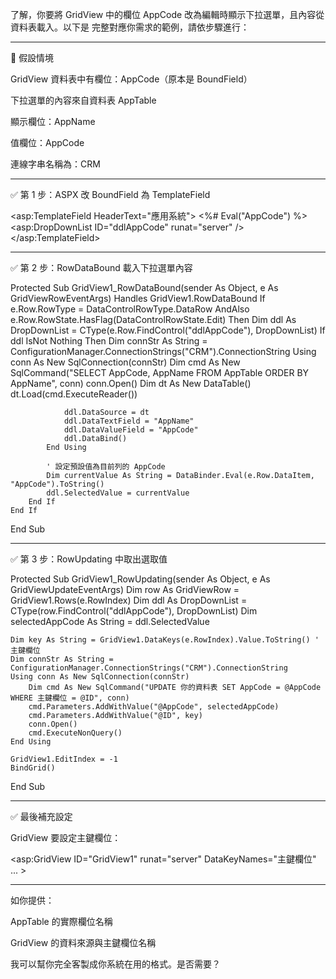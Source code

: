 了解，你要將 GridView 中的欄位 AppCode 改為編輯時顯示下拉選單，且內容從資料表載入。以下是 完整對應你需求的範例，請依步驟進行：


---

🧩 假設情境

GridView 資料表中有欄位：AppCode（原本是 BoundField）

下拉選單的內容來自資料表 AppTable

顯示欄位：AppName

值欄位：AppCode


連線字串名稱為：CRM



---

✅ 第 1 步：ASPX 改 BoundField 為 TemplateField

<asp:TemplateField HeaderText="應用系統">
    <ItemTemplate>
        <%# Eval("AppCode") %>
    </ItemTemplate>
    <EditItemTemplate>
        <asp:DropDownList ID="ddlAppCode" runat="server" />
    </EditItemTemplate>
</asp:TemplateField>


---

✅ 第 2 步：RowDataBound 載入下拉選單內容

Protected Sub GridView1_RowDataBound(sender As Object, e As GridViewRowEventArgs) Handles GridView1.RowDataBound
    If e.Row.RowType = DataControlRowType.DataRow AndAlso e.Row.RowState.HasFlag(DataControlRowState.Edit) Then
        Dim ddl As DropDownList = CType(e.Row.FindControl("ddlAppCode"), DropDownList)
        If ddl IsNot Nothing Then
            Dim connStr As String = ConfigurationManager.ConnectionStrings("CRM").ConnectionString
            Using conn As New SqlConnection(connStr)
                Dim cmd As New SqlCommand("SELECT AppCode, AppName FROM AppTable ORDER BY AppName", conn)
                conn.Open()
                Dim dt As New DataTable()
                dt.Load(cmd.ExecuteReader())

                ddl.DataSource = dt
                ddl.DataTextField = "AppName"
                ddl.DataValueField = "AppCode"
                ddl.DataBind()
            End Using

            ' 設定預設值為目前列的 AppCode
            Dim currentValue As String = DataBinder.Eval(e.Row.DataItem, "AppCode").ToString()
            ddl.SelectedValue = currentValue
        End If
    End If
End Sub


---

✅ 第 3 步：RowUpdating 中取出選取值

Protected Sub GridView1_RowUpdating(sender As Object, e As GridViewUpdateEventArgs)
    Dim row As GridViewRow = GridView1.Rows(e.RowIndex)
    Dim ddl As DropDownList = CType(row.FindControl("ddlAppCode"), DropDownList)
    Dim selectedAppCode As String = ddl.SelectedValue

    Dim key As String = GridView1.DataKeys(e.RowIndex).Value.ToString() ' 主鍵欄位
    Dim connStr As String = ConfigurationManager.ConnectionStrings("CRM").ConnectionString
    Using conn As New SqlConnection(connStr)
        Dim cmd As New SqlCommand("UPDATE 你的資料表 SET AppCode = @AppCode WHERE 主鍵欄位 = @ID", conn)
        cmd.Parameters.AddWithValue("@AppCode", selectedAppCode)
        cmd.Parameters.AddWithValue("@ID", key)
        conn.Open()
        cmd.ExecuteNonQuery()
    End Using

    GridView1.EditIndex = -1
    BindGrid()
End Sub


---

✅ 最後補充設定

GridView 要設定主鍵欄位：

<asp:GridView ID="GridView1" runat="server" DataKeyNames="主鍵欄位" ... >


---

如你提供：

AppTable 的實際欄位名稱

GridView 的資料來源與主鍵欄位名稱


我可以幫你完全客製成你系統在用的格式。是否需要？

